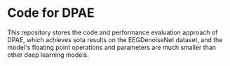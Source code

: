 # Code for DPAE
This repository stores the code and performance evaluation approach of DPAE, which achieves sota results on the EEGDenoiseNet dataset, and the model's floating point operations and parameters are much smaller than other deep learning models.
